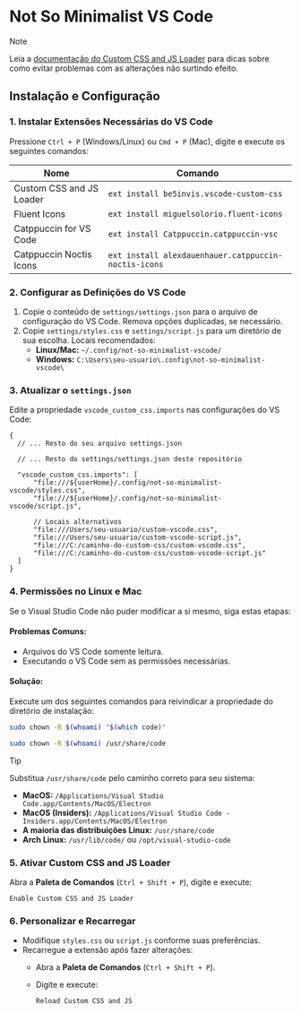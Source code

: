 # Not So Minimalist VS Code

> [!NOTE]
> Leia a [documentação do Custom CSS and JS Loader](https://marketplace.visualstudio.com/items?itemName=be5invis.vscode-custom-css) para dicas sobre como evitar problemas com as alterações não surtindo efeito.

## Instalação e Configuração

### 1. Instalar Extensões Necessárias do VS Code

Pressione `Ctrl + P` (Windows/Linux) ou `Cmd + P` (Mac), digite e execute os seguintes comandos:

| Nome                     | Comando                                              |
|--------------------------|------------------------------------------------------|
| Custom CSS and JS Loader | `ext install be5invis.vscode-custom-css`             |
| Fluent Icons             | `ext install miguelsolorio.fluent-icons`             |
| Catppuccin for VS Code   | `ext install Catppuccin.catppuccin-vsc`              |
| Catppuccin Noctis Icons  | `ext install alexdauenhauer.catppuccin-noctis-icons` |

### 2. Configurar as Definições do VS Code

1. Copie o conteúdo de `settings/settings.json` para o arquivo de configuração do VS Code. Remova opções duplicadas, se necessário.
2. Copie `settings/styles.css` e `settings/script.js` para um diretório de sua escolha. Locais recomendados:
   - **Linux/Mac:** `~/.config/not-so-minimalist-vscode/`
   - **Windows:** `C:\Users\seu-usuario\.config\not-so-minimalist-vscode\`

### 3. Atualizar o `settings.json`

Edite a propriedade `vscode_custom_css.imports` nas configurações do VS Code:

```jsonc
{
  // ... Resto do seu arquivo settings.json

  // ... Resto do settings/settings.json deste repositório

  "vscode_custom_css.imports": [
      "file:///${userHome}/.config/not-so-minimalist-vscode/styles.css",
      "file:///${userHome}/.config/not-so-minimalist-vscode/script.js",
      
      // Locais alternativos
      "file:///Users/seu-usuario/custom-vscode.css",
      "file:///Users/seu-usuario/custom-vscode-script.js",
      "file:///C:/caminho-do-custom-css/custom-vscode.css",
      "file:///C:/caminho-do-custom-css/custom-vscode-script.js"
  ]
}
```

### 4. Permissões no Linux e Mac

Se o Visual Studio Code não puder modificar a si mesmo, siga estas etapas:

#### Problemas Comuns:

- Arquivos do VS Code somente leitura.
- Executando o VS Code sem as permissões necessárias.

#### Solução:

Execute um dos seguintes comandos para reivindicar a propriedade do diretório de instalação:

```sh
sudo chown -R $(whoami) "$(which code)"
```

```sh
sudo chown -R $(whoami) /usr/share/code
```

> [!TIP]
> Substitua `/usr/share/code` pelo caminho correto para seu sistema:
> - **MacOS:** `/Applications/Visual Studio Code.app/Contents/MacOS/Electron`
> - **MacOS (Insiders):** `/Applications/Visual Studio Code - Insiders.app/Contents/MacOS/Electron`
> - **A maioria das distribuições Linux:** `/usr/share/code`
> - **Arch Linux:** `/usr/lib/code/` ou `/opt/visual-studio-code`

### 5. Ativar Custom CSS and JS Loader

Abra a **Paleta de Comandos** (`Ctrl + Shift + P`), digite e execute:

```
Enable Custom CSS and JS Loader
```

### 6. Personalizar e Recarregar

- Modifique `styles.css` ou `script.js` conforme suas preferências.
- Recarregue a extensão após fazer alterações:
  - Abra a **Paleta de Comandos** (`Ctrl + Shift + P`).
  - Digite e execute:
  
    ```
    Reload Custom CSS and JS
    ```

